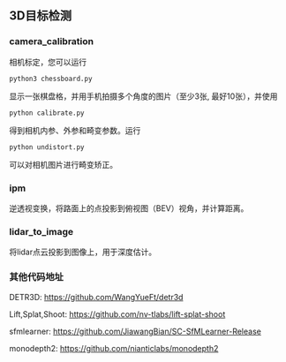 ## 3D目标检测

### camera_calibration
相机标定，您可以运行
```commandline
python3 chessboard.py
```
显示一张棋盘格，并用手机拍摄多个角度的图片（至少3张, 最好10张），并使用
```commandline
python calibrate.py
```
得到相机内参、外参和畸变参数。运行
```commandline
python undistort.py
```
可以对相机图片进行畸变矫正。
### ipm
逆透视变换，将路面上的点投影到俯视图（BEV）视角，并计算距离。

### lidar_to_image
将lidar点云投影到图像上，用于深度估计。

### 其他代码地址
DETR3D: https://github.com/WangYueFt/detr3d

Lift,Splat,Shoot: https://github.com/nv-tlabs/lift-splat-shoot

sfmlearner: https://github.com/JiawangBian/SC-SfMLearner-Release

monodepth2: https://github.com/nianticlabs/monodepth2
